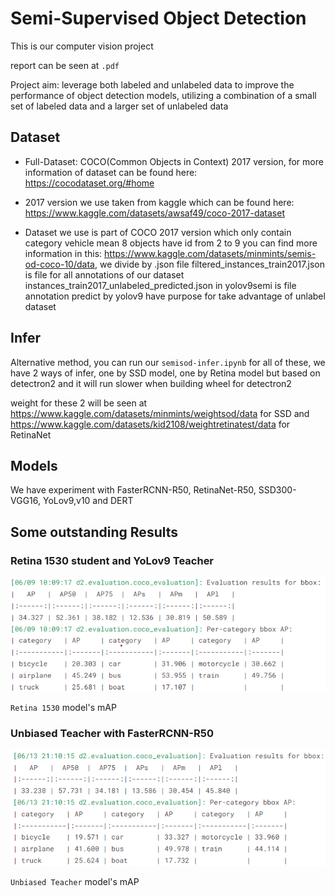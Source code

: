 # Semi-Supervised Object Detection

This is our computer vision project 

report can be seen at `.pdf`

Project aim: leverage both labeled and unlabeled data to improve the performance of object detection models, utilizing a combination of a small set of labeled data and a larger set of unlabeled data

## Dataset

- Full-Dataset: COCO(Common Objects in Context) 2017 version, for more information of dataset can be found here: https://cocodataset.org/#home

- 2017 version we use taken from kaggle which can be found here: https://www.kaggle.com/datasets/awsaf49/coco-2017-dataset

- Dataset we use is part of COCO 2017 version which only contain category vehicle mean 8 objects have id from 2 to 9
  you can find more information in this: https://www.kaggle.com/datasets/minmints/semis-od-coco-10/data, we divide by .json file
  filtered_instances_train2017.json is file for all annotations of our dataset
  instances_train2017_unlabeled_predicted.json in yolov9semi is file annotation predict by yolov9 have purpose for take advantage of unlabel dataset


## Infer

Alternative method, you can run our `semisod-infer.ipynb` for all of these, we have 2 ways of infer, one by SSD model, one by Retina model but based on detectron2 and it will run slower when building wheel for detectron2

weight for these 2 will be seen at https://www.kaggle.com/datasets/minmints/weightsod/data for SSD and https://www.kaggle.com/datasets/kid2108/weightretinatest/data for RetinaNet

## Models

We have experiment with FasterRCNN-R50, RetinaNet-R50, SSD300-VGG16, YoLov9,v10 and DERT

## Some outstanding Results 

### Retina 1530 student and YoLov9 Teacher

<td><img alt="" src="./Retina/Retina1530/1530Full.png" />

`Retina 1530` model's mAP

### Unbiased Teacher with FasterRCNN-R50

<td><img alt="" src="./Unbiased Teacher/UT.png" />

`Unbiased Teacher` model's mAP
